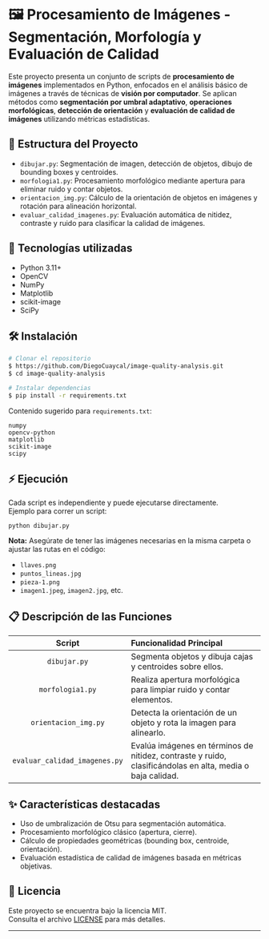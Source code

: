 # 🖼️ Procesamiento de Imágenes - Segmentación, Morfología y Evaluación de Calidad

Este proyecto presenta un conjunto de scripts de **procesamiento de imágenes** implementados en Python, enfocados en el análisis básico de imágenes a través de técnicas de **visión por computador**. Se aplican métodos como **segmentación por umbral adaptativo**, **operaciones morfológicas**, **detección de orientación** y **evaluación de calidad de imágenes** utilizando métricas estadísticas.

## 📂 Estructura del Proyecto

- `dibujar.py`: Segmentación de imagen, detección de objetos, dibujo de bounding boxes y centroides.
- `morfologia1.py`: Procesamiento morfológico mediante apertura para eliminar ruido y contar objetos.
- `orientacion_img.py`: Cálculo de la orientación de objetos en imágenes y rotación para alineación horizontal.
- `evaluar_calidad_imagenes.py`: Evaluación automática de nitidez, contraste y ruido para clasificar la calidad de imágenes.

## 🚀 Tecnologías utilizadas

- Python 3.11+
- OpenCV
- NumPy
- Matplotlib
- scikit-image
- SciPy

## 🛠️ Instalación

```bash
# Clonar el repositorio
$ https://github.com/DiegoCuaycal/image-quality-analysis.git
$ cd image-quality-analysis

# Instalar dependencias
$ pip install -r requirements.txt
```

Contenido sugerido para `requirements.txt`:

```text
numpy
opencv-python
matplotlib
scikit-image
scipy
```

## ⚡ Ejecución

Cada script es independiente y puede ejecutarse directamente.  
Ejemplo para correr un script:

```bash
python dibujar.py
```

**Nota:** Asegúrate de tener las imágenes necesarias en la misma carpeta o ajustar las rutas en el código:
- `llaves.png`
- `puntos_lineas.jpg`
- `pieza-1.png`
- `imagen1.jpeg`, `imagen2.jpg`, etc.

## 📋 Descripción de las Funciones

| Script | Funcionalidad Principal |
|:------:|:------------------------|
| `dibujar.py` | Segmenta objetos y dibuja cajas y centroides sobre ellos. |
| `morfologia1.py` | Realiza apertura morfológica para limpiar ruido y contar elementos. |
| `orientacion_img.py` | Detecta la orientación de un objeto y rota la imagen para alinearlo. |
| `evaluar_calidad_imagenes.py` | Evalúa imágenes en términos de nitidez, contraste y ruido, clasificándolas en alta, media o baja calidad. |

## ✨ Características destacadas

- Uso de umbralización de Otsu para segmentación automática.
- Procesamiento morfológico clásico (apertura, cierre).
- Cálculo de propiedades geométricas (bounding box, centroide, orientación).
- Evaluación estadística de calidad de imágenes basada en métricas objetivas.

## 📄 Licencia

Este proyecto se encuentra bajo la licencia MIT.  
Consulta el archivo [LICENSE](LICENSE) para más detalles.

---
